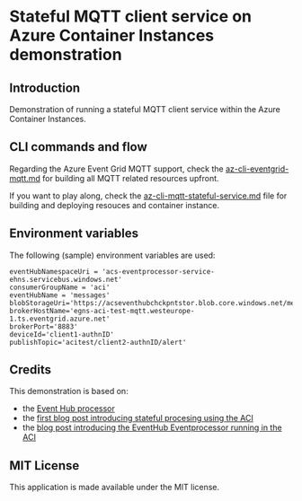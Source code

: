 # Stateful MQTT client service on Azure Container Instances demonstration

## Introduction

Demonstration of running a stateful MQTT client service within the Azure Container Instances.



## CLI commands and flow

Regarding the Azure Event Grid MQTT support, check the [az-cli-eventgrid-mqtt.md](az-cli-eventgrid-mqtt.md) for building all MQTT related resources upfront. 

If you want to play along, check the [az-cli-mqtt-stateful-service.md](az-cli-mqtt-stateful-service.md) file for building and deploying resouces and container instance.




## Environment variables

The following (sample) environment variables are used:

```
eventHubNamespaceUri = 'acs-eventprocessor-service-ehns.servicebus.windows.net' 
consumerGroupName = 'aci'
eventHubName = 'messages'
blobStorageUri='https://acseventhubchckpntstor.blob.core.windows.net/messagesacicheckpoints'
brokerHostName='egns-aci-test-mqtt.westeurope-1.ts.eventgrid.azure.net'
brokerPort='8883'
deviceId='client1-authnID'
publishTopic='acitest/client2-authnID/alert'
```



## Credits

This demonstration is based on:

* the [Event Hub processor](https://learn.microsoft.com/en-us/azure/event-hubs/event-hubs-dotnet-standard-getstarted-send?tabs=passwordless%2Croles-azure-portal&WT.mc_id=AZ-MVP-5002324#update-the-code)
* the [first blog post introducing stateful procesing using the ACI](https://sandervandevelde.wordpress.com/2024/08/24/getting-started-with-azure-container-instances/)
* the [blog post introducing the EventHub Eventprocessor running in the ACI](https://sandervandevelde.wordpress.com/2024/09/04/running-the-event-hub-event-processor-in-azure-container-instances/)


## MIT License

This application is made available under the MIT license. 
